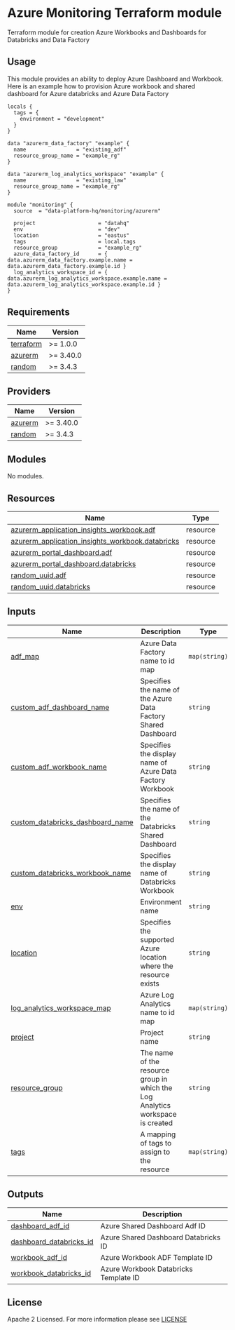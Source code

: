 # Azure Monitoring Terraform module
Terraform module for creation Azure Workbooks and Dashboards for Databricks and Data Factory

## Usage
This module provides an ability to deploy Azure Dashboard and Workbook. Here is an example how to provision Azure workbook and shared dashboard for Azure databricks and Azure Data Factory

```hcl
locals {
  tags = {
    environment = "development"
  }
}

data "azurerm_data_factory" "example" {
  name                = "existing_adf"
  resource_group_name = "example_rg"
}

data "azurerm_log_analytics_workspace" "example" {
  name                = "existing_law"
  resource_group_name = "example_rg"
}

module "monitoring" {
  source  = "data-platform-hq/monitoring/azurerm"

  project                    = "datahq"
  env                        = "dev"
  location                   = "eastus"
  tags                       = local.tags
  resource_group             = "example_rg"
  azure_data_factory_id      = { data.azurerm_data_factory.example.name = data.azurerm_data_factory.example.id }
  log_analytics_workspace_id = { data.azurerm_log_analytics_workspace.example.name = data.azurerm_log_analytics_workspace.example.id }
}
```
<!-- BEGIN_TF_DOCS -->
## Requirements

| Name | Version |
|------|---------|
| <a name="requirement_terraform"></a> [terraform](#requirement\_terraform) | >= 1.0.0 |
| <a name="requirement_azurerm"></a> [azurerm](#requirement\_azurerm) | >= 3.40.0 |
| <a name="requirement_random"></a> [random](#requirement\_random) | >= 3.4.3 |

## Providers

| Name | Version |
|------|---------|
| <a name="provider_azurerm"></a> [azurerm](#provider\_azurerm) | >= 3.40.0 |
| <a name="provider_random"></a> [random](#provider\_random) | >= 3.4.3 |

## Modules

No modules.

## Resources

| Name | Type |
|------|------|
| [azurerm_application_insights_workbook.adf](https://registry.terraform.io/providers/hashicorp/azurerm/latest/docs/resources/application_insights_workbook) | resource |
| [azurerm_application_insights_workbook.databricks](https://registry.terraform.io/providers/hashicorp/azurerm/latest/docs/resources/application_insights_workbook) | resource |
| [azurerm_portal_dashboard.adf](https://registry.terraform.io/providers/hashicorp/azurerm/latest/docs/resources/portal_dashboard) | resource |
| [azurerm_portal_dashboard.databricks](https://registry.terraform.io/providers/hashicorp/azurerm/latest/docs/resources/portal_dashboard) | resource |
| [random_uuid.adf](https://registry.terraform.io/providers/hashicorp/random/latest/docs/resources/uuid) | resource |
| [random_uuid.databricks](https://registry.terraform.io/providers/hashicorp/random/latest/docs/resources/uuid) | resource |

## Inputs

| Name | Description | Type | Default | Required |
|------|-------------|------|---------|:--------:|
| <a name="input_adf_map"></a> [adf\_map](#input\_adf\_map) | Azure Data Factory name to id map | `map(string)` | `{}` | no |
| <a name="input_custom_adf_dashboard_name"></a> [custom\_adf\_dashboard\_name](#input\_custom\_adf\_dashboard\_name) | Specifies the name of the Azure Data Factory Shared Dashboard | `string` | `null` | no |
| <a name="input_custom_adf_workbook_name"></a> [custom\_adf\_workbook\_name](#input\_custom\_adf\_workbook\_name) | Specifies the display name of Azure Data Factory Workbook | `string` | `null` | no |
| <a name="input_custom_databricks_dashboard_name"></a> [custom\_databricks\_dashboard\_name](#input\_custom\_databricks\_dashboard\_name) | Specifies the name of the Databricks Shared Dashboard | `string` | `null` | no |
| <a name="input_custom_databricks_workbook_name"></a> [custom\_databricks\_workbook\_name](#input\_custom\_databricks\_workbook\_name) | Specifies the display name of Databricks Workbook | `string` | `null` | no |
| <a name="input_env"></a> [env](#input\_env) | Environment name | `string` | n/a | yes |
| <a name="input_location"></a> [location](#input\_location) | Specifies the supported Azure location where the resource exists | `string` | n/a | yes |
| <a name="input_log_analytics_workspace_map"></a> [log\_analytics\_workspace\_map](#input\_log\_analytics\_workspace\_map) | Azure Log Analytics name to id map | `map(string)` | `{}` | no |
| <a name="input_project"></a> [project](#input\_project) | Project name | `string` | n/a | yes |
| <a name="input_resource_group"></a> [resource\_group](#input\_resource\_group) | The name of the resource group in which the Log Analytics workspace is created | `string` | n/a | yes |
| <a name="input_tags"></a> [tags](#input\_tags) | A mapping of tags to assign to the resource | `map(string)` | `{}` | no |

## Outputs

| Name | Description |
|------|-------------|
| <a name="output_dashboard_adf_id"></a> [dashboard\_adf\_id](#output\_dashboard\_adf\_id) | Azure Shared Dashboard Adf ID |
| <a name="output_dashboard_databricks_id"></a> [dashboard\_databricks\_id](#output\_dashboard\_databricks\_id) | Azure Shared Dashboard Databricks ID |
| <a name="output_workbook_adf_id"></a> [workbook\_adf\_id](#output\_workbook\_adf\_id) | Azure Workbook ADF Template ID |
| <a name="output_workbook_databricks_id"></a> [workbook\_databricks\_id](#output\_workbook\_databricks\_id) | Azure Workbook Databricks Template ID |
<!-- END_TF_DOCS -->

## License

Apache 2 Licensed. For more information please see [LICENSE](https://github.com/data-platform-hq/terraform-azurerm-monitoring/blob/main/LICENSE)
